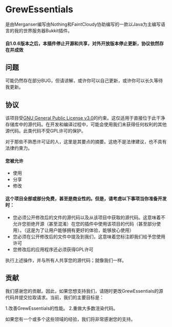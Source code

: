 # GrewEssentials
是由Merganser编写由Nothing和FaintCloudy协助编写的一款以Java为主编写语言的我的世界服务器Bukkit插件。
#### 自1.0.6版本之后，本插件停止开源和共享，对外开放版本停止更新，协议依然存在并成效

## 问题
可能仍然存在部分BUG，但请谅解，或许你可以自己更新，或许你可以长久等待我更新。

## 协议
该项目受[GNU General Public License v3.0](LICENSE)的约束。这仅适用于直接位于此干净存储库中的源代码。在开发和编译过程中，可能会使用我们未获得任何权利的其他源代码。此类代码不受GPL许可的保护。

对于那些不熟悉许可证的人，这里是其要点的摘要。这绝不是法律建议，也不具有法律约束力。

#### 您被允许
- 使用
- 分享
- 修改

#### 这个项目全部或部分免费，甚至是商业性的。但是，请考虑以下事项当你准备开发时：

- 您必须公开修改后的文件的源代码以及从该项目中获取的源代码。这意味着不允许您拒绝开源（甚至混淆）在您的插件中使用该项目的代码（甚至部分使用）。（这是为了让用户能够拥有更好的体验，能够放心使用）
- 您必须在公开修改后的文件中提及到我们，这意味着您标注即我们给予您使用许可
- 您修改后的应用程序还必须获得GPL许可

执行上述操作，并与所有人共享您的源代码；就像我们一样。

## 贡献
我们感谢您的贡献。因此，如果您想支持我们，请随时更改GrewEssentials的源代码并提交拉取请求。当前，我们的主要目标是：

1.改善GrewEssentials的性能。
2.重做大多数渲染代码。

如果您有一个或多个这些领域的经验，我们将非常感谢您的支持。
